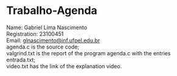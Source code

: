 # Trabalho-Agenda
Name: Gabriel Lima Nascimento<br>
Registration: 23100451<br>
Email: glnascimento@inf.ufpel.edu.br<br>
agenda.c is the source code;<br>
valgrind.txt is the report of the program agenda.c with the entries entrada.txt;<br>
video.txt has the link of the explanation video.<br>